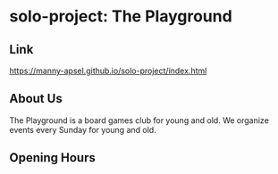 # solo-project: The Playground

## Link
https://manny-apsel.github.io/solo-project/index.html

## About Us
The Playground is a board games club for young and old. We organize events every Sunday for young and old.

## Opening Hours
